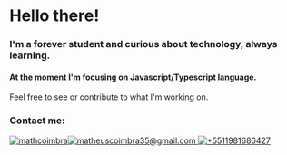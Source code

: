 Hello there!
============

### I'm a forever student and curious about technology, always learning.

#### At the moment I'm focusing on Javascript/Typescript language.  
Feel free to see or contribute to what I'm working on.

### Contact me:

[![mathcoimbra](https://img.shields.io/badge/LinkedIn-0077B5?style=for-the-badge&logo=linkedin&logoColor=black)](https://linkedin.com/in/mathcoimbra)[![matheuscoimbra35@gmail.com](https://img.shields.io/badge/Gmail-D14836?style=for-the-badge&logo=gmail&logoColor=black) ](mailto:matheuscoimbra35@gmail.com)[![+5511981686427](https://img.shields.io/badge/WhatsApp-25D366?style=for-the-badge&logo=whatsapp&logoColor=black)](https://api.whatsapp.com/send?phone=5511981686427)
